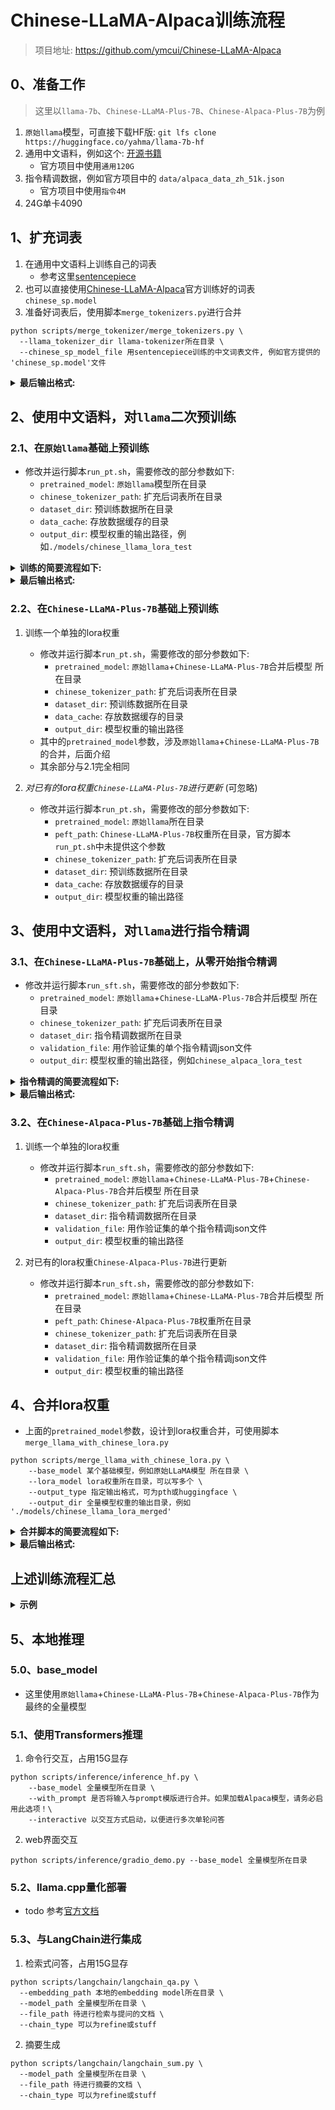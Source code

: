 # Chinese-LLaMA-Alpaca训练流程
> 项目地址: https://github.com/ymcui/Chinese-LLaMA-Alpaca

## 0、准备工作
> 这里以`llama-7b`、`Chinese-LLaMA-Plus-7B`、`Chinese-Alpaca-Plus-7B`为例
1. `原始llama`模型，可直接下载HF版: `git lfs clone https://huggingface.co/yahma/llama-7b-hf`
2. 通用中文语料，例如这个: [开源书籍](https://github.com/shjwudp/shu/tree/master/books)
    - 官方项目中使用`通用120G`
3. 指令精调数据，例如官方项目中的 `data/alpaca_data_zh_51k.json`
    - 官方项目中使用`指令4M`
4. 24G单卡4090

## 1、扩充词表
1. 在通用中文语料上训练自己的词表
    - 参考这里[sentencepiece](自然语言处理/subword?id=_4-如何使用这几种subword算法？)
2. 也可以直接使用[Chinese-LLaMA-Alpaca](https://github.com/ymcui/Chinese-LLaMA-Alpaca)官方训练好的词表`chinese_sp.model`
3. 准备好词表后，使用脚本`merge_tokenizers.py`进行合并
```shell
python scripts/merge_tokenizer/merge_tokenizers.py \
  --llama_tokenizer_dir llama-tokenizer所在目录 \
  --chinese_sp_model_file 用sentencepiece训练的中文词表文件, 例如官方提供的 'chinese_sp.model'文件
```

<details>
<summary><b>最后输出格式:</b></summary>

```shell
ls -alh merged_tokenizer_hf merged_tokenizer_sp # 查看这两个目录


merged_tokenizer_hf: # huggingface格式
总用量 760K
drwxr-xr-x  2 root root 4.0K  7月 14 13:15 .
drwxr-xr-x 14 root root 4.0K  7月 17 10:12 ..
-rw-r--r--  1 root root  411  7月 17 09:57 special_tokens_map.json
-rw-r--r--  1 root root  727  7月 17 09:57 tokenizer_config.json
-rw-r--r--  1 root root 741K  7月 17 09:57 tokenizer.model

merged_tokenizer_sp: # 二进制格式
总用量 752K
drwxr-xr-x  2 root root 4.0K  7月 14 13:15 .
drwxr-xr-x 14 root root 4.0K  7月 17 10:12 ..
-rw-r--r--  1 root root 741K  7月 17 09:57 chinese_llama.model
```

</details>

## 2、使用中文语料，对`llama`二次预训练
### 2.1、在`原始llama`基础上预训练
- 修改并运行脚本`run_pt.sh`，需要修改的部分参数如下:
    - `pretrained_model`: `原始llama`模型所在目录
    - `chinese_tokenizer_path`: 扩充后词表所在目录
    - `dataset_dir`: 预训练数据所在目录
    - `data_cache`: 存放数据缓存的目录
    - `output_dir`: 模型权重的输出路径，例如`./models/chinese_llama_lora_test`

<details>
<summary><b>训练的简要流程如下:</b></summary>

```python
# 1、准备数据集
tokenizer = AutoTokenizer.from_pretrained(model_args.tokenizer_name, **tokenizer_kwargs) # 1.1、加载分词器
raw_dataset = load_dataset("text", data_files=data_file)                                 # 1.2、使用load_dataset读取原始数据集
tokenized_dataset = raw_dataset.map(tokenize_function)                                   # 1.3、对原始数据中的每句话进行切分，需要用到上面加载好的分词器
grouped_datasets = tokenized_dataset.map(group_texts)                                    # 1.4、将切分后的数据整理成 n个长度为block_size的片段
lm_datasets = lm_datasets.train_test_split(test_size)                                    # 1.5、拆分训练、测试集

# 2、加载模型
model = LlamaForCausalLM.from_pretrained(model_args.model_name_or_path)       # 2.1、加载base_model
model = PeftModel.from_pretrained(model, training_args.peft_path)             # 2.2、加载lora权重

# 3、训练
train_result = trainer.train(resume_from_checkpoint=checkpoint)
```

</details>

<details>
<summary><b>最后输出格式:</b></summary>

```shell
ls -alh models/chinese_llama_lora_test models/chinese_llama_lora_test/pt_lora_model


models/chinese_llama_lora_test:
总用量 24K
drwxr-xr-x 3 root root 4.0K  7月 14 15:24 .
drwxr-xr-x 8 root root 4.0K  7月 17 10:03 ..
-rw-r--r-- 1 root root  185  7月 17 09:57 all_results.json
drwxr-xr-x 2 root root 4.0K  7月 14 15:24 pt_lora_model      # lora权重所在目录
-rw-r--r-- 1 root root 1.9K  7月 17 09:57 trainer_state.json # 训练过程中的一些状态信息，例如每个epoch的学习率、loss等
-rw-r--r-- 1 root root  185  7月 17 09:57 train_results.json # 训练完成后的 train metrics，包括训练样本数、耗时等

models/chinese_llama_lora_test/pt_lora_model:
总用量 768K
drwxr-xr-x 2 root root 4.0K  7月 14 15:24 .
drwxr-xr-x 3 root root 4.0K  7月 14 15:24 ..
-rw-r--r-- 1 root root  389  7月 17 09:57 adapter_config.json     # lora配置信息
-rw-r--r-- 1 root root  443  7月 17 09:57 adapter_model.bin       # lora参数
-rw-r--r-- 1 root root  411  7月 17 09:57 special_tokens_map.json # 分词器中的special_tokens
-rw-r--r-- 1 root root  747  7月 17 09:57 tokenizer_config.json   # 分词器配置信息
-rw-r--r-- 1 root root 741K  7月 17 09:57 tokenizer.model         # 分词模型
```

</details>

### 2.2、在`Chinese-LLaMA-Plus-7B`基础上预训练
1. 训练一个单独的lora权重
    - 修改并运行脚本`run_pt.sh`，需要修改的部分参数如下:
        - `pretrained_model`: `原始llama`+`Chinese-LLaMA-Plus-7B`合并后模型 所在目录
        - `chinese_tokenizer_path`: 扩充后词表所在目录
        - `dataset_dir`: 预训练数据所在目录
        - `data_cache`: 存放数据缓存的目录
        - `output_dir`: 模型权重的输出路径
    - 其中的`pretrained_model`参数，涉及`原始llama`+`Chinese-LLaMA-Plus-7B`的合并，后面介绍
    - 其余部分与2.1完全相同

2. *对已有的lora权重`Chinese-LLaMA-Plus-7B`进行更新* (可忽略)
    - 修改并运行脚本`run_pt.sh`，需要修改的部分参数如下:
        - `pretrained_model`: `原始llama`所在目录
        - `peft_path`: `Chinese-LLaMA-Plus-7B`权重所在目录，官方脚本`run_pt.sh`中未提供这个参数
        - `chinese_tokenizer_path`: 扩充后词表所在目录
        - `dataset_dir`: 预训练数据所在目录
        - `data_cache`: 存放数据缓存的目录
        - `output_dir`: 模型权重的输出路径

## 3、使用中文语料，对`llama`进行指令精调
### 3.1、在`Chinese-LLaMA-Plus-7B`基础上，从零开始指令精调
- 修改并运行脚本`run_sft.sh`，需要修改的部分参数如下:
    - `pretrained_model`: `原始llama`+`Chinese-LLaMA-Plus-7B`合并后模型 所在目录
    - `chinese_tokenizer_path`: 扩充后词表所在目录
    - `dataset_dir`: 指令精调数据所在目录
    - `validation_file`: 用作验证集的单个指令精调json文件
    - `output_dir`: 模型权重的输出路径，例如`chinese_alpaca_lora_test`

<details>
<summary><b>指令精调的简要流程如下:</b></summary>

- 整个流程与2.1中基本相同:
    1. 准备数据集
    2. 加载模型
    3. 训练
- 区别仅在于数据集的处理方式上，这里记录下数据集的处理

```python
# 1、加载分词器
tokenizer = AutoTokenizer.from_pretrained(model_args.tokenizer_name, **tokenizer_kwargs)

# 2、读取原始的json文件，整理成固定格式，以便后续模型输入
# json文件中有3个字段: instruction、input、output
# 该函数会使用模板将3个字段拼接为:
# 
#     Below is an instruction that describes a task. 
#     Write a response that appropriately completes the request.\n\n
#     ### Instruction:\n{instruction}\n{input}}\n\n### Response:{output}
# 
train_dataset = buid_instruction_dataset(data_path=files, tokenizer=tokenizer, max_seq_length=data_args.max_seq_length)

# 3、padding，使得每个batch内的输入长度相同
# 预训练阶段，直接将语料拆分为n个block_size的片段，等长的，不需要这步
# 指令精调阶段，每个输入长度不同，因此需要padding
DataCollatorForSupervisedDataset(tokenizer=tokenizer)

```

</details>

<details>
<summary><b>最后输出格式:</b></summary>
        
```shell
ls -alh models/chinese_alpaca_lora_test models/chinese_alpaca_lora_test/sft_lora_model


models/chinese_alpaca_lora_test:
总用量 28K
drwxr-xr-x 3 root root 4.0K  7月 17 10:10 .
drwxr-xr-x 8 root root 4.0K  7月 17 10:03 ..
-rw-r--r-- 1 root root  386  7月 17 10:11 all_results.json   # train_results + eval_results
-rw-r--r-- 1 root root  216  7月 17 10:11 eval_results.json  # 评估完成后的 eval metrics，包括训练样本数、耗时等
drwxr-xr-x 2 root root 4.0K  7月 17 10:10 sft_lora_model     # lora权重所在目录
-rw-r--r-- 1 root root 1.9K  7月 17 10:10 trainer_state.json # 训练过程中的一些状态信息，例如每个epoch的学习率、loss等
-rw-r--r-- 1 root root  190  7月 17 10:10 train_results.json # 训练完成后的 train metrics，包括训练样本数、耗时等

models/chinese_alpaca_lora_test/sft_lora_model:
总用量 772K
drwxr-xr-x 2 root root 4.0K  7月 17 10:10 .
drwxr-xr-x 3 root root 4.0K  7月 17 10:10 ..
-rw-r--r-- 1 root root  403  7月 17 10:10 adapter_config.json     # lora配置信息
-rw-r--r-- 1 root root  443  7月 17 10:10 adapter_model.bin       # lora参数
-rw-r--r-- 1 root root   21  7月 17 10:10 added_tokens.json       # 分词器中新添加的token，例如'[PAD]'
-rw-r--r-- 1 root root  435  7月 17 10:10 special_tokens_map.json # 分词器中的special_tokens
-rw-r--r-- 1 root root  747  7月 17 10:10 tokenizer_config.json   # 分词器配置信息
-rw-r--r-- 1 root root 741K  7月 17 10:10 tokenizer.model         # 分词模型
```

</details>

### 3.2、在`Chinese-Alpaca-Plus-7B`基础上指令精调
1. 训练一个单独的lora权重
    - 修改并运行脚本`run_sft.sh`，需要修改的部分参数如下:
        - `pretrained_model`: `原始llama`+`Chinese-LLaMA-Plus-7B`+`Chinese-Alpaca-Plus-7B`合并后模型 所在目录
        - `chinese_tokenizer_path`: 扩充后词表所在目录
        - `dataset_dir`: 指令精调数据所在目录
        - `validation_file`: 用作验证集的单个指令精调json文件
        - `output_dir`: 模型权重的输出路径

2. 对已有的lora权重`Chinese-Alpaca-Plus-7B`进行更新
    - 修改并运行脚本`run_sft.sh`，需要修改的部分参数如下:
        - `pretrained_model`: `原始llama`+`Chinese-LLaMA-Plus-7B`合并后模型 所在目录
        - `peft_path`: `Chinese-Alpaca-Plus-7B`权重所在目录
        - `chinese_tokenizer_path`: 扩充后词表所在目录
        - `dataset_dir`: 指令精调数据所在目录
        - `validation_file`: 用作验证集的单个指令精调json文件
        - `output_dir`: 模型权重的输出路径


## 4、合并lora权重
- 上面的`pretrained_model`参数，设计到lora权重合并，可使用脚本`merge_llama_with_chinese_lora.py`
```shell
python scripts/merge_llama_with_chinese_lora.py \
    --base_model 某个基础模型，例如原始LLaMA模型 所在目录 \
    --lora_model lora权重所在目录，可以写多个 \
    --output_type 指定输出格式，可为pth或huggingface \
    --output_dir 全量模型权重的输出目录，例如 './models/chinese_llama_lora_merged'
```

<details>
<summary><b>合并脚本的简要流程如下:</b></summary>

```python
base_model = LlamaForCausalLM.from_pretrained(base_model_path)          # 1、加载基础模型
for lora_model_path in lora_model_paths:                                # 遍历每个lora权重目录
    tokenizer = LlamaTokenizer.from_pretrained(lora_model_path)         # 2.1、加载lora权重目录下的分词模型
    base_model.resize_token_embeddings(len(tokenizer))                  # 2.2、扩充基础模型的 embedding，使之与扩充后的词表匹配
    lora_model = PeftModel.from_pretrained(base_model, lora_model_path) # 2.3、使用peft库，生成对应的lora模型
    base_model = lora_model.merge_and_unload()                          # 2.4、合并lora模型

tokenizer.save_pretrained(output_dir)                                   # 3、保存分词器
LlamaForCausalLM.save_pretrained(base_model, output_dir)                # 4、保存模型
```

</details>

<details>
<summary><b>最后输出格式:</b></summary>

```shell
ls -alh models/chinese_llama_lora_merged


总用量 13G
drwxr-xr-x 2 root root 4.0K  7月 14 17:24 .
drwxr-xr-x 8 root root 4.0K  7月 17 10:03 ..
-rw-r--r-- 1 root root  591  7月 17 09:58 config.json
-rw-r--r-- 1 root root  132  7月 17 09:58 generation_config.json
-rw-r--r-- 1 root root 9.3G  7月 17 09:58 pytorch_model-00001-of-00002.bin # 模型参数所在文件 1/2
-rw-r--r-- 1 root root 3.6G  7月 17 09:58 pytorch_model-00002-of-00002.bin # 模型参数所在文件 2/2
-rw-r--r-- 1 root root  27K  7月 17 09:59 pytorch_model.bin.index.json     # 模型参数的map表，记录每个参数保存在哪个文件中(上面的1/2、2/2)
-rw-r--r-- 1 root root  411  7月 17 09:58 special_tokens_map.json
-rw-r--r-- 1 root root  747  7月 17 09:58 tokenizer_config.json
-rw-r--r-- 1 root root 741K  7月 17 09:58 tokenizer.model
```

</details>

## 上述训练流程汇总

<details>
<summary><b>示例</b></summary>

```shell
# 1. 扩充词表
python scripts/merge_tokenizer/merge_tokenizers.py \
  --llama_tokenizer_dir './models/llama-7b-hf/' \
  --chinese_sp_model_file './scripts/merge_tokenizer/chinese_sp.model'

# 2. 二次预训练，20G显存
sh ./scripts/training/run_pt.sh

# 3. 合并lora权重，1G显存
python scripts/merge_llama_with_chinese_lora.py \
    --base_model /export/servers/chenyanlin/Chinese-LLaMA-Alpaca/models/llama-7b-hf \
    --lora_model /export/servers/chenyanlin/Chinese-LLaMA-Alpaca/models/chinese_llama_lora_test/pt_lora_model \
    --output_type huggingface \
    --output_dir /export/servers/chenyanlin/Chinese-LLaMA-Alpaca/models/chinese_llama_lora_merged

# 4. 指令精调，17G显存
sh ./scripts/training/run_sft.sh
```

</details>

## 5、本地推理
### 5.0、base_model
- 这里使用`原始llama`+`Chinese-LLaMA-Plus-7B`+`Chinese-Alpaca-Plus-7B`作为最终的全量模型

### 5.1、使用Transformers推理
1. 命令行交互，占用15G显存
```shell
python scripts/inference/inference_hf.py \
    --base_model 全量模型所在目录 \
    --with_prompt 是否将输入与prompt模版进行合并。如果加载Alpaca模型，请务必启用此选项！\
    --interactive 以交互方式启动，以便进行多次单轮问答
```
2. web界面交互
```shell
python scripts/inference/gradio_demo.py --base_model 全量模型所在目录
```

### 5.2、llama.cpp量化部署
- todo 参考[官方文档](https://github.com/ymcui/Chinese-LLaMA-Alpaca/wiki/llama.cpp量化部署)

### 5.3、与LangChain进行集成
1. 检索式问答，占用15G显存
```shell
python scripts/langchain/langchain_qa.py \
  --embedding_path 本地的embedding model所在目录 \
  --model_path 全量模型所在目录 \
  --file_path 待进行检索与提问的文档 \
  --chain_type 可以为refine或stuff
```
2. 摘要生成
```shell
python scripts/langchain/langchain_sum.py \
  --model_path 全量模型所在目录 \
  --file_path 待进行摘要的文档 \
  --chain_type 可以为refine或stuff
```